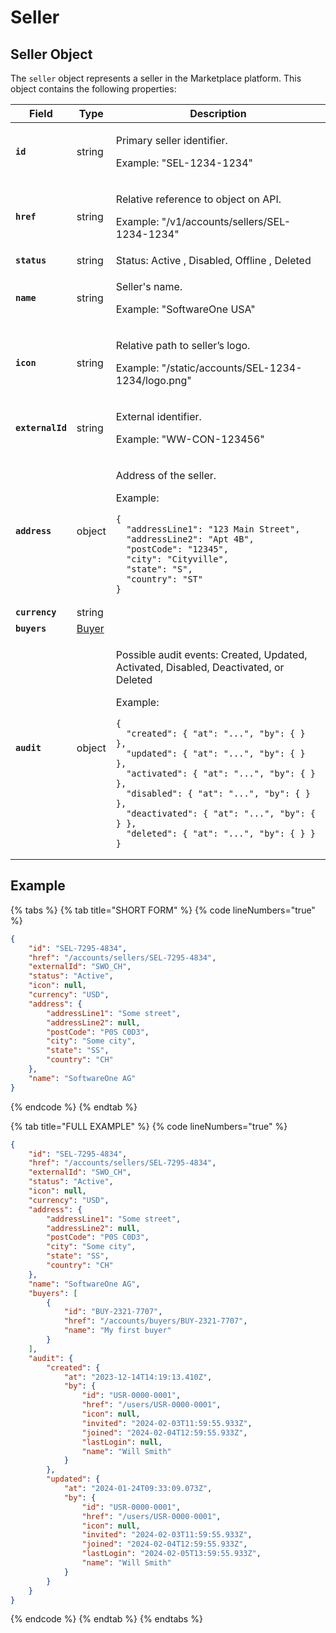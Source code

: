 # Seller

## Seller Object

The `seller` object represents a seller in the Marketplace platform. This object contains the following properties:

<table data-full-width="false"><thead><tr><th>Field</th><th>Type</th><th>Description</th></tr></thead><tbody><tr><td><strong><code>id</code></strong></td><td>string</td><td><p>Primary seller identifier. </p><p></p><p>Example: "SEL-1234-1234"</p></td></tr><tr><td><strong><code>href</code></strong></td><td>string</td><td><p>Relative reference to object on API. </p><p></p><p>Example: "/v1/accounts/sellers/SEL-1234-1234"</p></td></tr><tr><td><strong><code>status</code></strong></td><td>string</td><td>Status: Active , Disabled, Offline , Deleted</td></tr><tr><td><strong><code>name</code></strong></td><td>string</td><td><p>Seller's name. </p><p></p><p>Example: "SoftwareOne USA"</p></td></tr><tr><td><strong><code>icon</code></strong></td><td>string</td><td><p>Relative path to seller’s logo. </p><p></p><p>Example: "/static/accounts/SEL-1234-1234/logo.png"</p></td></tr><tr><td><strong><code>externalId</code></strong></td><td>string</td><td><p>External identifier. </p><p></p><p>Example: "WW-CON-123456"</p></td></tr><tr><td><strong><code>address</code></strong></td><td>object</td><td><p>Address of the seller. </p><p></p><p>Example:</p><pre class="language-json" data-line-numbers><code class="lang-json">{
  "addressLine1": "123 Main Street",
  "addressLine2": "Apt 4B",
  "postCode": "12345",
  "city": "Cityville",
  "state": "S",
  "country": "ST"
}
</code></pre></td></tr><tr><td><strong><code>currency</code></strong></td><td>string</td><td></td></tr><tr><td><strong><code>buyers</code></strong></td><td><a href="../buyer/#buyer-object">Buyer</a></td><td></td></tr><tr><td><strong><code>audit</code></strong></td><td>object</td><td><p>Possible audit events: Created, Updated, Activated, Disabled, Deactivated, or Deleted</p><p></p><p>Example:</p><pre class="language-json" data-line-numbers><code class="lang-json">{
  "created": { "at": "...", "by": { } },
  "updated": { "at": "...", "by": { } },
  "activated": { "at": "...", "by": { } },
  "disabled": { "at": "...", "by": { } },
  "deactivated": { "at": "...", "by": { } },
  "deleted": { "at": "...", "by": { } }
}
</code></pre></td></tr></tbody></table>

## Example

{% tabs %}
{% tab title="SHORT FORM" %}
{% code lineNumbers="true" %}
```json
{
	"id": "SEL-7295-4834",
	"href": "/accounts/sellers/SEL-7295-4834",
	"externalId": "SWO_CH",
	"status": "Active",
	"icon": null,
	"currency": "USD",
	"address": {
		"addressLine1": "Some street",
		"addressLine2": null,
		"postCode": "P0S C0D3",
		"city": "Some city",
		"state": "SS",
		"country": "CH"
	},
	"name": "SoftwareOne AG"
}
```
{% endcode %}
{% endtab %}

{% tab title="FULL EXAMPLE" %}
{% code lineNumbers="true" %}
```json
{
	"id": "SEL-7295-4834",
	"href": "/accounts/sellers/SEL-7295-4834",
	"externalId": "SWO_CH",
	"status": "Active",
	"icon": null,
	"currency": "USD",
	"address": {
		"addressLine1": "Some street",
		"addressLine2": null,
		"postCode": "P0S C0D3",
		"city": "Some city",
		"state": "SS",
		"country": "CH"
	},
	"name": "SoftwareOne AG",
	"buyers": [
		{
			"id": "BUY-2321-7707",
			"href": "/accounts/buyers/BUY-2321-7707",
			"name": "My first buyer"
		}
	],
	"audit": {
		"created": {
			"at": "2023-12-14T14:19:13.410Z",
			"by": {
				"id": "USR-0000-0001",
				"href": "/users/USR-0000-0001",
				"icon": null,
				"invited": "2024-02-03T11:59:55.933Z",
				"joined": "2024-02-04T12:59:55.933Z",
				"lastLogin": null,
				"name": "Will Smith"
			}
		},
		"updated": {
			"at": "2024-01-24T09:33:09.073Z",
			"by": {
				"id": "USR-0000-0001",
				"href": "/users/USR-0000-0001",
				"icon": null,
				"invited": "2024-02-03T11:59:55.933Z",
				"joined": "2024-02-04T12:59:55.933Z",
				"lastLogin": "2024-02-05T13:59:55.933Z",
				"name": "Will Smith"
			}
		}
	}
}
```
{% endcode %}
{% endtab %}
{% endtabs %}
